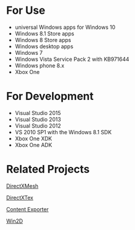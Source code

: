 # For Use
* universal Windows apps for Windows 10
* Windows 8.1 Store apps
* Windows 8 Store apps
* Windows desktop apps
* Windows 7
* Windows Vista Service Pack 2 with KB971644 
* Windows phone 8.x
* Xbox One

# For Development
* Visual Studio 2015
* Visual Studio 2013
* Visual Studio 2012
* VS 2010 SP1 with the Windows 8.1 SDK
* Xbox One XDK
* Xbox One ADK

# Related Projects

[DirectXMesh](https://github.com/Microsoft/DirectXMesh)

[DirectXTex](https://github.com/Microsoft/DirectXTex)

[Content Exporter](https://github.com/walbourn/contentexporter)

[Win2D](https://github.com/Microsoft/Win2D)